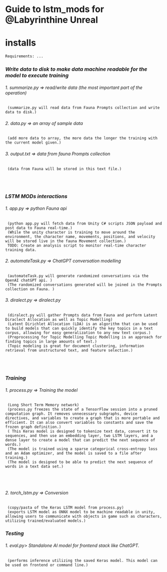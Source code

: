 # Guide to lstm_mods for @Labyrinthine Unreal 


# installs

```python3.7.7
Requirements: ...
```
 ### <p>  *Write data to disk to make data machine readable for the model to execute training* </p>

###### 1. summarize.py => read/write data (the most important part of the operation)
     (summarize.py will read data from Fauna Prompts collection and write data to disk.) 
     
###### 2. data.py => an array of sample data
     (add more data to array, the more data the longer the training with the current model given.)

###### 3. output.txt =>  data from fauna Prompts collection
     (data from Fauna will be stored in this text file.)
     

<br> <br>
 ### <p>  *LSTM MODs interactions* </p>

###### 1. app.py => python Fauna api
     (python app.py will fetch data from Unity C# scripts JSON payload and post data to Fauna real-time.)
     (While the unity character is training to move around the environment, the character name, movements, positions, and velocity will be stored live in the fauna Movement collection.)
     TODO: Create an analysis script to monitor real-time character training data.
     

###### 2. automateTask.py => ChatGPT conversation modelling
     (automateTask.py will generate randomized conversations via the OpenAI chatGPT api. )
     (The randomized conversations generated will be joined in the Prompts collection on Fauna. )


###### 3. diralect.py => diralect.py
     (diralect.py will gather Prompts data from Fauna and perform Latent Diraclect Allocation as well as Topic Modelling)
     (Latent Dirichlet Allocation (LDA) is an algorithm that can be used to build models that can quickly identify the key topics in a text corpus, allowing for easy generalization to any new text corpus.)
     (Preprocessing for Topic Modelling Topic Modelling is an approach for finding topics in large amounts of text.)
     (Topic modeling is great for document clustering, information retrieval from unstructured text, and feature selection.)
     

<br> <br>

     
 ### <p>  *Training* </p>

###### 1. process.py => Training the model
     (Long Short Term Memory network)
     (process.py freezes the state of a TensorFlow session into a pruned computation graph. It removes unnecessary subgraphs, device directives, and variables to create a graph that is more portable and efficient. It can also convert variables to constants and save the frozen graph definition.)
     ( This Keras model is designed to tokenize text data, convert it to sequences, and then use an embedding layer, two LSTM layers, and a dense layer to create a model that can predict the next sequence of words.)
     (The model is trained using a sparse categorical cross-entropy loss and an Adam optimizer, and the model is saved to a file after training.)
     (The model is designed to be able to predict the next sequence of words in a text data set.)
<br><br>
     

###### 2. torch_lstm.py => Conversion
     (copy/pasta of the Keras LSTM model from process.py) 
     (exports LSTM model as ONNX model to be machine readable in unity, allowing users to communicate with objects in game such as characters, utilizing trained/evaluated models.) 


 ### <p>  *Testing* </p>


###### 1. eval.py> Standalone AI model for frontend stack like ChatGPT.
     (performs inference utilizing the saved Keras model. This model can be used on frontend or command line.)








